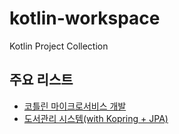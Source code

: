 # kotlin-workspace
Kotlin Project Collection

## 주요 리스트
- [코틀린 마이크로서비스 개발](https://github.com/jincrates/kotlin-workspace/tree/main/microservices-kotlin)
- [도서관리 시스템(with Kopring + JPA)](https://github.com/jincrates/kotlin-workspace/tree/main/book-manager-kotlin#readme)
